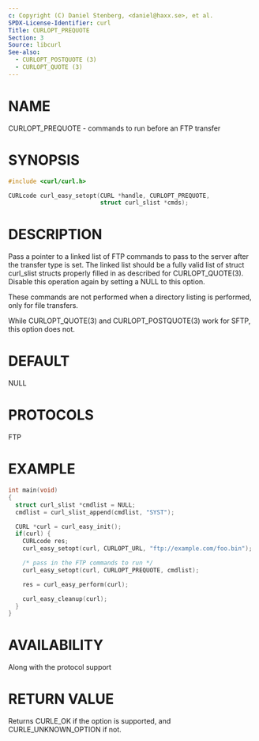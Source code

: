 ```yaml
---
c: Copyright (C) Daniel Stenberg, <daniel@haxx.se>, et al.
SPDX-License-Identifier: curl
Title: CURLOPT_PREQUOTE
Section: 3
Source: libcurl
See-also:
  - CURLOPT_POSTQUOTE (3)
  - CURLOPT_QUOTE (3)
---
```


# NAME

CURLOPT_PREQUOTE - commands to run before an FTP transfer

# SYNOPSIS

~~~c
#include <curl/curl.h>

CURLcode curl_easy_setopt(CURL *handle, CURLOPT_PREQUOTE,
                          struct curl_slist *cmds);
~~~

# DESCRIPTION

Pass a pointer to a linked list of FTP commands to pass to the server after
the transfer type is set. The linked list should be a fully valid list of
struct curl_slist structs properly filled in as described for
CURLOPT_QUOTE(3). Disable this operation again by setting a NULL to this
option.

These commands are not performed when a directory listing is performed, only
for file transfers.

While CURLOPT_QUOTE(3) and CURLOPT_POSTQUOTE(3) work for SFTP,
this option does not.

# DEFAULT

NULL

# PROTOCOLS

FTP

# EXAMPLE

~~~c
int main(void)
{
  struct curl_slist *cmdlist = NULL;
  cmdlist = curl_slist_append(cmdlist, "SYST");

  CURL *curl = curl_easy_init();
  if(curl) {
    CURLcode res;
    curl_easy_setopt(curl, CURLOPT_URL, "ftp://example.com/foo.bin");

    /* pass in the FTP commands to run */
    curl_easy_setopt(curl, CURLOPT_PREQUOTE, cmdlist);

    res = curl_easy_perform(curl);

    curl_easy_cleanup(curl);
  }
}
~~~

# AVAILABILITY

Along with the protocol support

# RETURN VALUE

Returns CURLE_OK if the option is supported, and CURLE_UNKNOWN_OPTION if not.
